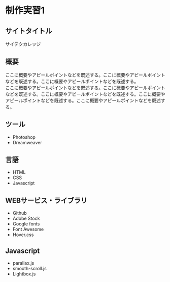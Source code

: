 # 制作実習1

## サイトタイトル
サイテクカレッジ

## 概要
ここに概要やアピールポイントなどを既述する。ここに概要やアピールポイントなどを既述する。ここに概要やアピールポイントなどを既述する。  
ここに概要やアピールポイントなどを既述する。ここに概要やアピールポイントなどを既述する。ここに概要やアピールポイントなどを既述する。ここに概要やアピールポイントなどを既述する。ここに概要やアピールポイントなどを既述する。

## ツール
* Photoshop
* Dreamweaver

## 言語
* HTML
* CSS
* Javascript

## WEBサービス・ライブラリ
* Github
* Adobe Stock
* Google fonts
* Font Awesome
* Hover.css

## Javascript
* parallax.js
* smooth-scroll.js
* Lightbox.js  

 
